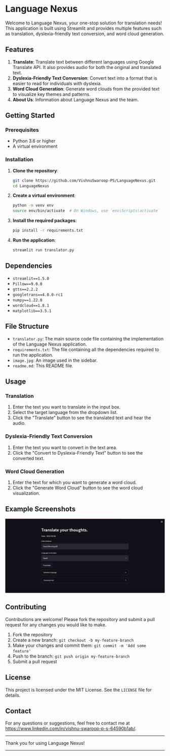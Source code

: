 # Language Nexus

Welcome to Language Nexus, your one-stop solution for translation needs! This application is built using Streamlit and provides multiple features such as translation, dyslexia-friendly text conversion, and word cloud generation.

## Features

1. **Translate**: Translate text between different languages using Google Translate API. It also provides audio for both the original and translated text.
2. **Dyslexia-Friendly Text Conversion**: Convert text into a format that is easier to read for individuals with dyslexia.
3. **Word Cloud Generation**: Generate word clouds from the provided text to visualize key themes and patterns.
4. **About Us**: Information about Language Nexus and the team.

## Getting Started

### Prerequisites

- Python 3.6 or higher
- A virtual environment

### Installation

1. **Clone the repository**:
    ```sh
    git clone https://github.com/VishnuSwaroop-PS/LanguageNexus.git
    cd LanguageNexus
    ```

2. **Create a virtual environment**:
    ```sh
    python -m venv env
    source env/bin/activate  # On Windows, use `env\Scripts\activate`
    ```

3. **Install the required packages**:
    ```sh
    pip install -r requirements.txt
    ```

4. **Run the application**:
    ```sh
    streamlit run translator.py
    ```

## Dependencies

- `streamlit==1.5.0`
- `Pillow==9.0.0`
- `gtts==2.2.2`
- `googletrans==4.0.0-rc1`
- `numpy==1.22.0`
- `wordcloud==1.8.1`
- `matplotlib==3.5.1`

## File Structure

- `translator.py`: The main source code file containing the implementation of the Language Nexus application.
- `requirements.txt`: The file containing all the dependencies required to run the application.
- `image.jpg`: An image used in the sidebar.
- `readme.md`: This README file.

## Usage

### Translation

1. Enter the text you want to translate in the input box.
2. Select the target language from the dropdown list.
3. Click the "Translate" button to see the translated text and hear the audio.

### Dyslexia-Friendly Text Conversion

1. Enter the text you want to convert in the text area.
2. Click the "Convert to Dyslexia-Friendly Text" button to see the converted text.

### Word Cloud Generation

1. Enter the text for which you want to generate a word cloud.
2. Click the "Generate Word Cloud" button to see the word cloud visualization.

## Example Screenshots

![Language Nexus Screenshot](images/homePage.png)

## Contributing

Contributions are welcome! Please fork the repository and submit a pull request for any changes you would like to make.

1. Fork the repository
2. Create a new branch: `git checkout -b my-feature-branch`
3. Make your changes and commit them: `git commit -m 'Add some feature'`
4. Push to the branch: `git push origin my-feature-branch`
5. Submit a pull request

## License

This project is licensed under the MIT License. See the `LICENSE` file for details.

## Contact

For any questions or suggestions, feel free to contact me at https://www.linkedin.com/in/vishnu-swaroop-p-s-64590b1ab/.

---

Thank you for using Language Nexus!

---

